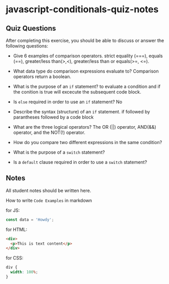 # javascript-conditionals-quiz-notes

## Quiz Questions

After completing this exercise, you should be able to discuss or answer the following questions:

- Give 6 examples of comparison operators.
  strict equality (===), equals (==), greater/less than(>,<), greater/less than or equals(>=, <=).

- What data type do comparison expressions evaluate to?
  Comparison operators return a boolean.

- What is the purpose of an `if` statement?
  to evaluate a condition and if the conition is true will excecute the subsequent code block.

- Is `else` required in order to use an `if` statement?
  No

- Describe the syntax (structure) of an `if` statement.
  if followed by parantheses followed by a code block

- What are the three logical operators?
  The OR (||) operator, AND(&&) operator, and the NOT(!) operator.

- How do you compare two different expressions in the same condition?

- What is the purpose of a `switch` statement?

- Is a `default` clause required in order to use a `switch` statement?

## Notes

All student notes should be written here.

How to write `Code Examples` in markdown

for JS:

```javascript
const data = 'Howdy';
```

for HTML:

```html
<div>
  <p>This is text content</p>
</div>
```

for CSS:

```css
div {
  width: 100%;
}
```
